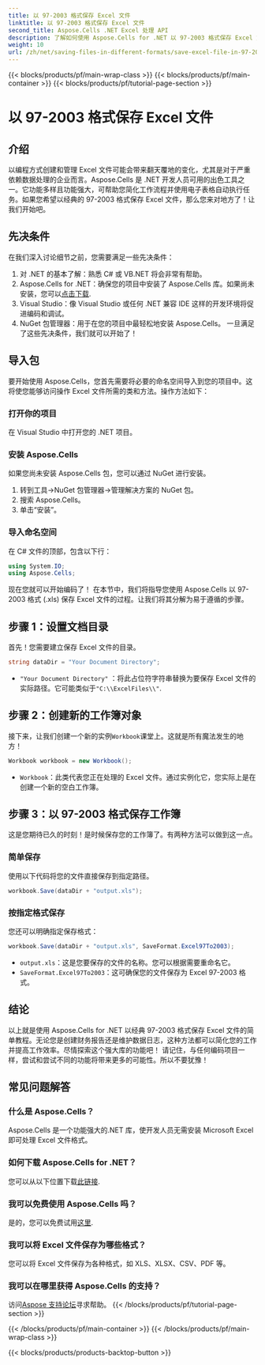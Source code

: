 ```yaml
---
title: 以 97-2003 格式保存 Excel 文件
linktitle: 以 97-2003 格式保存 Excel 文件
second_title: Aspose.Cells .NET Excel 处理 API
description: 了解如何使用 Aspose.Cells for .NET 以 97-2003 格式保存 Excel 文件。获得实用见解和分步指导。
weight: 10
url: /zh/net/saving-files-in-different-formats/save-excel-file-in-97-2003-format/
---
```


{{< blocks/products/pf/main-wrap-class >}}
{{< blocks/products/pf/main-container >}}
{{< blocks/products/pf/tutorial-page-section >}}

# 以 97-2003 格式保存 Excel 文件

## 介绍
以编程方式创建和管理 Excel 文件可能会带来翻天覆地的变化，尤其是对于严重依赖数据处理的企业而言。Aspose.Cells 是 .NET 开发人员可用的出色工具之一。它功能多样且功能强大，可帮助您简化工作流程并使用电子表格自动执行任务。如果您希望以经典的 97-2003 格式保存 Excel 文件，那么您来对地方了！让我们开始吧。
## 先决条件
在我们深入讨论细节之前，您需要满足一些先决条件：
1. 对 .NET 的基本了解：熟悉 C# 或 VB.NET 将会非常有帮助。
2.  Aspose.Cells for .NET：确保您的项目中安装了 Aspose.Cells 库。如果尚未安装，您可以[点击下载](https://releases.aspose.com/cells/net/).
3. Visual Studio：像 Visual Studio 或任何 .NET 兼容 IDE 这样的开发环境将促进编码和调试。
4. NuGet 包管理器：用于在您的项目中最轻松地安装 Aspose.Cells。 
一旦满足了这些先决条件，我们就可以开始了！
## 导入包
要开始使用 Aspose.Cells，您首先需要将必要的命名空间导入到您的项目中。这将使您能够访问操作 Excel 文件所需的类和方法。操作方法如下：
### 打开你的项目
在 Visual Studio 中打开您的 .NET 项目。
### 安装 Aspose.Cells
如果您尚未安装 Aspose.Cells 包，您可以通过 NuGet 进行安装。 
1. 转到工具->NuGet 包管理器->管理解决方案的 NuGet 包。
2. 搜索 Aspose.Cells。
3. 单击“安装”。
### 导入命名空间
在 C# 文件的顶部，包含以下行：
```csharp
using System.IO;
using Aspose.Cells;
```
现在您就可以开始编码了！
在本节中，我们将指导您使用 Aspose.Cells 以 97-2003 格式 (.xls) 保存 Excel 文件的过程。让我们将其分解为易于遵循的步骤。
## 步骤 1：设置文档目录
首先！您需要建立保存 Excel 文件的目录。
```csharp
string dataDir = "Your Document Directory";
```
- `"Your Document Directory"` ：将此占位符字符串替换为要保存 Excel 文件的实际路径。它可能类似于`"C:\\ExcelFiles\\"`.
## 步骤 2：创建新的工作簿对象
接下来，让我们创建一个新的实例`Workbook`课堂上。这就是所有魔法发生的地方！
```csharp
Workbook workbook = new Workbook();
```
- `Workbook`：此类代表您正在处理的 Excel 文件。通过实例化它，您实际上是在创建一个新的空白工作簿。
## 步骤 3：以 97-2003 格式保存工作簿
这是您期待已久的时刻！是时候保存您的工作簿了。有两种方法可以做到这一点。
### 简单保存
使用以下代码将您的文件直接保存到指定路径。
```csharp
workbook.Save(dataDir + "output.xls");
```
### 按指定格式保存
您还可以明确指定保存格式：
```csharp
workbook.Save(dataDir + "output.xls", SaveFormat.Excel97To2003);
```
- `output.xls`：这是您要保存的文件的名称。您可以根据需要重命名它。
- `SaveFormat.Excel97To2003`：这可确保您的文件保存为 Excel 97-2003 格式。
## 结论
以上就是使用 Aspose.Cells for .NET 以经典 97-2003 格式保存 Excel 文件的简单教程。无论您是创建财务报告还是维护数据日志，这种方法都可以简化您的工作并提高工作效率。尽情探索这个强大库的功能吧！
请记住，与任何编码项目一样，尝试和尝试不同的功能将带来更多的可能性。所以不要犹豫！
## 常见问题解答
### 什么是 Aspose.Cells？
Aspose.Cells 是一个功能强大的.NET 库，使开发人员无需安装 Microsoft Excel 即可处理 Excel 文件格式。
### 如何下载 Aspose.Cells for .NET？
您可以从以下位置下载[此链接](https://releases.aspose.com/cells/net/).
### 我可以免费使用 Aspose.Cells 吗？
是的，您可以免费试用[这里](https://releases.aspose.com/).
### 我可以将 Excel 文件保存为哪些格式？
您可以将 Excel 文件保存为各种格式，如 XLS、XLSX、CSV、PDF 等。
### 我可以在哪里获得 Aspose.Cells 的支持？
访问[Aspose 支持论坛](https://forum.aspose.com/c/cells/9)寻求帮助。
{{< /blocks/products/pf/tutorial-page-section >}}

{{< /blocks/products/pf/main-container >}}
{{< /blocks/products/pf/main-wrap-class >}}

{{< blocks/products/products-backtop-button >}}
